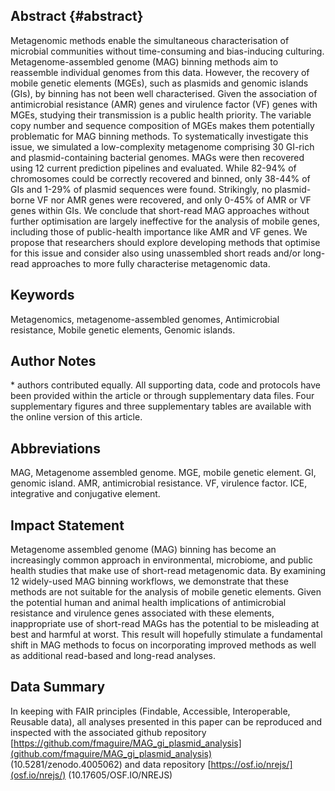 ## Abstract {#abstract}

Metagenomic methods enable the simultaneous characterisation of microbial communities without time-consuming and bias-inducing culturing. 
Metagenome-assembled genome (MAG) binning methods aim to reassemble individual genomes from this data. 
However, the recovery of mobile genetic elements (MGEs), such as plasmids and genomic islands (GIs), by binning has not been well characterised. 
Given the association of antimicrobial resistance (AMR) genes and virulence factor (VF) genes with MGEs, studying their transmission is a public health priority. 
The variable copy number and sequence composition of MGEs makes them potentially problematic for MAG binning methods. 
To systematically investigate this issue, we simulated a low-complexity metagenome comprising 30 GI-rich and plasmid-containing bacterial genomes. 
MAGs were then recovered using 12 current prediction pipelines and evaluated. 
While 82-94% of chromosomes could be correctly recovered and binned, only 38-44% of GIs and 1-29% of plasmid sequences were found. 
Strikingly, no plasmid-borne VF nor AMR genes were recovered, and only 0-45% of AMR or VF genes within GIs. 
We conclude that short-read MAG approaches without further optimisation are largely ineffective for the analysis of mobile genes, including those of public-health importance like AMR and VF genes. 
We propose that researchers should explore developing methods that optimise for this issue and consider also using unassembled short reads and/or long-read approaches to more fully characterise metagenomic data. 

## Keywords
Metagenomics, metagenome-assembled genomes, Antimicrobial resistance, Mobile genetic elements, Genomic islands.

## Author Notes
\* authors contributed equally.
All supporting data, code and protocols have been provided within the article or through supplementary data files. Four supplementary figures and three supplementary tables are available with the online version of this article.

## Abbreviations
MAG, Metagenome assembled genome. MGE, mobile genetic element. GI, genomic island. AMR, antimicrobial resistance. VF, virulence factor. ICE, integrative and conjugative element. 

## Impact Statement
Metagenome assembled genome (MAG) binning has become an increasingly common approach in environmental, microbiome, and public health studies that make use of short-read metagenomic data.
By examining 12 widely-used MAG binning workflows, we demonstrate that these methods are not suitable for the analysis of mobile genetic elements.
Given the potential human and animal health implications of antimicrobial resistance and virulence genes associated with these elements, inappropriate use of short-read MAGs has the potential to be misleading at best and harmful at worst.
This result will hopefully stimulate a fundamental shift in MAG methods to focus on incorporating improved methods as well as additional read-based and long-read analyses.

## Data Summary
In keeping with FAIR principles (Findable, Accessible, Interoperable, Reusable data), all analyses presented in this paper can be reproduced and inspected with the associated github repository [https://github.com/fmaguire/MAG_gi_plasmid_analysis](github.com/fmaguire/MAG_gi_plasmid_analysis) (10.5281/zenodo.4005062) and data repository [https://osf.io/nrejs/](osf.io/nrejs/) (10.17605/OSF.IO/NREJS)

